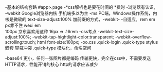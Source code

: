 -基本的结构套路
#app>.page
-*css解析也是要花时间的 *费时
-浏览器有认识，
    -webkit Google浏览器内核 手机端多以为主
    -ms PC端，Windows操作系统，内核是微软的
    text-size-adjust:100%
    加前缀的方式，-webkit-
-自适应，rem em  px靠不住
 weui   em  
 100px 京东喜欢用这种
 16px  => .16rem
-css考点
    -webkit-text-size-adjust:100%;
    -webkit-tap-hightlight-color:transparent;
    -webkit-overflow-scrolling:touch;
    html font-size:100px;
-oo.css
    .quick-login .quick-type
    stylus 嵌套
    容易冲突
    .quick-type
    模块化，命名空间

-base64
    更小，任何一张图片都是编码
    传输更快，完全在css中，不需要发送HTTP请求，性能开销的核心
    http的请求应该减少